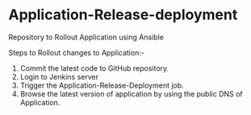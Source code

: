 # Application-Release-deployment
Repository to Rollout Application using Ansible


Steps to Rollout changes to Application:-
1.	Commit the latest code to GitHub repository.
2.	Login to Jenkins server
3.	Trigger the Application-Release-Deployment job.
4.	Browse the latest version of application by using the public DNS of Application.

